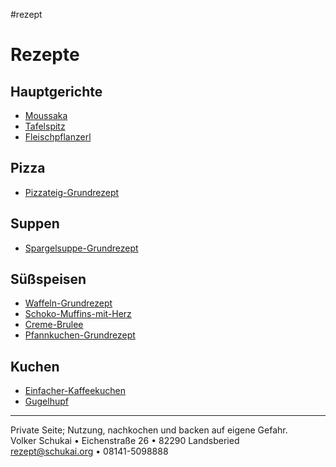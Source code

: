 #rezept 




# Rezepte

## Hauptgerichte

- [Moussaka](./Moussaka.md)
- [Tafelspitz](./Tafelspitz.md)
- [Fleischpflanzerl](./Fleischpflanzerl.md)

## Pizza

- [Pizzateig-Grundrezept](./Pizzateig-Grundrezept.md)

## Suppen

- [Spargelsuppe-Grundrezept](./Spargelsuppe-Grundrezept.md)

## Süßspeisen

- [Waffeln-Grundrezept](./Waffeln-Grundrezept.md)
- [Schoko-Muffins-mit-Herz](./Schoko-Muffins-mit-Herz.md)
- [Creme-Brulee](./Creme-Brulee.md)
- [Pfannkuchen-Grundrezept](./Pfannkuchen-Grundrezept.md)

## Kuchen

- [Einfacher-Kaffeekuchen](./Einfacher-Kaffeekuchen.md)
- [Gugelhupf](./Gugelhupf.md)

---

Private Seite; Nutzung, nachkochen und backen auf eigene Gefahr.<br>
Volker Schukai • Eichenstraße 26 • 82290 Landsberied<br>
rezept@schukai.org • 08141-5098888<br>


